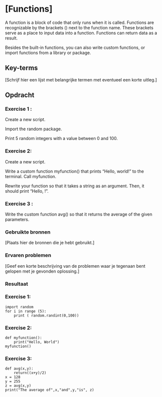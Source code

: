 # [Functions]
A function is a block of code that only runs when it is called. Functions are recognizable by the brackets () next to the function name. These brackets serve as a place to input data into a function.
Functions can return data as a result.

Besides the built-in functions, you can also write custom functions, or import functions from a library or package.


## Key-terms
[Schrijf hier een lijst met belangrijke termen met eventueel een korte uitleg.]

## Opdracht
### Exercise 1 :
Create a new script.

Import the random package.

Print 5 random integers with a value between 0 and 100.
### Exercise 2:
Create a new script.

Write a custom function myfunction() that prints “Hello, world!” to the terminal. Call myfunction.

Rewrite your function so that it takes a string as an argument. Then, it should print “Hello, <string>!”.
### Exercise 3 :
Write the custom function avg() so that it returns the average of the given parameters.

### Gebruikte bronnen
[Plaats hier de bronnen die je hebt gebruikt.]

### Ervaren problemen
[Geef een korte beschrijving van de problemen waar je tegenaan bent gelopen met je gevonden oplossing.]

### Resultaat
### Exercise 1:
```
import random
for i in range (5):
    print ( random.randint(0,100))

```
### Exercise 2:
```
def myfunction():
    print("Hello, World")
myfunction()
```
### Exercise 3:
```
def avg(x,y):
    return((x+y)/2)
x = 128
y = 255
z = avg(x,y)
print("The average of",x,"and",y,"is", z)
```
